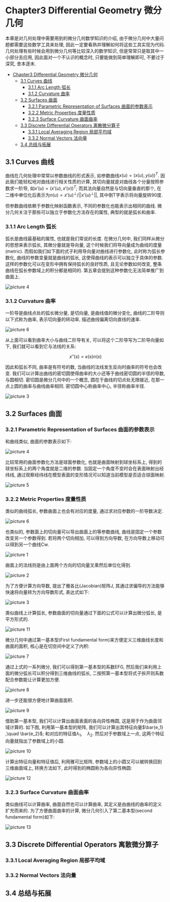 # Chapter3 Differential Geometry 微分几何

本章是对几何处理中需要用到的微分几何数学知识的介绍, 由于微分几何中大量问题都需要这些数学工具来处理, 因此一定要看熟并理解如何将这些工具实现为代码. 几何处理有些时候会用到微分几何等比较深入的数学知识, 但是常常只是取其中一小部分去应用, 因此面对一个不认识的概念时, 只要能做到简单理解即可, 不要过于深究, 舍本逐末.

- [Chapter3 Differential Geometry 微分几何](#chapter3-differential-geometry-微分几何)
  - [3.1 Curves 曲线](#31-curves-曲线)
    - [3.1.1 Arc Length 弧长](#311-arc-length-弧长)
    - [3.1.2 Curvature 曲率](#312-curvature-曲率)
  - [3.2  Surfaces 曲面](#32--surfaces-曲面)
    - [3.2.1  Parametric Representation of Surfaces 曲面的参数表示](#321--parametric-representation-of-surfaces-曲面的参数表示)
    - [3.2.2  Metric Properties 度量性质](#322--metric-properties-度量性质)
    - [3.2.3  Surface Curvature 曲面曲率](#323--surface-curvature-曲面曲率)
  - [3.3 Discrete Differential Operators 离散微分算子](#33-discrete-differential-operators-离散微分算子)
    - [3.3.1 Local Averaging Region 局部平均域](#331-local-averaging-region-局部平均域)
    - [3.3.2 Normal Vectors 法向量](#332-normal-vectors-法向量)
  - [3.4 总结与拓展](#34-总结与拓展)

## 3.1 Curves 曲线

曲线在几何处理中常常以参数曲线的形式表示, 如参数曲线$x(u)=(x(u),y(u))^T$. 因此我们能轻松地对曲线进行相关性质的计算, 其切向量就是对曲线各个分量按照参数求一阶导, 如$x'(u)=(x'(u), x'(v))^T$; 而其法向量自然是与切向量垂直的那个, 在二维中单位化后表示为$n(u)=x'(u)^\perp /||x'(u)^\perp||$, 其中倒T字表示将向量旋转90度.

但参数曲线依赖于参数化映射函数表示, 不同的参数化也能表示出相同的曲线. 微分几何关注于那些可以独立于参数化方法存在的属性, 典型的就是弧长和曲率.

### 3.1.1 Arc Length 弧长

弧长是曲线最基础的属性, 也就是我们常说的长度. 在微分几何中, 我们同样从微分的思想来表示弧长, 其微分量就是导向量, 这个时候我们将导向量成为曲线的度量(metric). 而假如我们如下面的式子利用导向量对曲线进行参数化, 此时称为弧长参数化, 曲线的参数变量就是曲线的弧长, 这使得曲线的表示可以独立于具体的参数. 这样的参数化可以在变形中拥有保持弧长的良好性质, 且无论参数如何改变, 整条曲线在弧长参数域上的积分都是相同的. 第五章会提到这种参数化无法简单推广到曲面上.

![picture 4](Media/bf39c09a90107443a7fc75b03b2a40b3e080b7fdb53977ddd0b8e265d7de4538.png)

### 3.1.2 Curvature 曲率

一阶导是曲线点处的弧长微分量, 是切向量, 是曲线值的微分变化, 曲线的二阶导则以下式称为曲率, 表示切向量的转动率, 描述曲线偏离切向直线的速率.

![picture 6](Media/5c34ef5c42da23a3e48b924f787da50b36ebec6eebcd26d100d7243b63273dfa.png)  

从上面可以看到曲率大小与曲线二阶导有关, 可以将这个二阶导写为二阶导向量如下, 我们就可以看到它与法线的关系:

$$
x''(s)=\kappa(s)n(s)
$$

因此和弧长不同, 曲率是有符号的数, 当曲线的法线发生反向时曲率的符号也会改变. 我们可以计算出曲线的密切圆使得曲率的大小还等于曲线密切圆的半径的导数, 与圆相切. 密切圆是微分几何中的一个概念, 圆在于曲线的切点处无限接近, 在那一点上圆的曲率与曲线曲率相同. 密切圆中心称曲率中心, 半径称曲率半径.

![picture 3](Media/03d3297f2832a7808c44d4e3596ac6c100dbc0ab986e0ace31a28762de5951ca.png)  

## 3.2  Surfaces 曲面

### 3.2.1  Parametric Representation of Surfaces 曲面的参数表示

和曲线类似, 曲面的参数表示如下:

![picture 4](Media/f4bb259e5ab0a1b8847f2711515f9217c1d58439b21018a6de6396f3d0fabd90.png)  

比较常用的曲面参数化方法是球面参数化, 也就是曲面映射到球坐标系上, 得到的球坐标系上的两个角度就是二维的参数. 当固定一个角度不变时会在表面映射出经纬线, 通过观察经纬线在模型表面的变形情况可以知道当前模型是否适合球面映射.

![picture 5](Media/eb645c16562aac273dec375b45e5d6bf1b5015b48d2c4a6f83a19f566ff133f4.png)  

### 3.2.2  Metric Properties 度量性质

类似的曲线弧长, 参数曲面上也会有对应的度量, 通过求对应参数的一阶导数决定.

![picture 6](Media/85bc86a9b95c6275e22d29888a19a59c6fb188f714014ad16077c550621a922a.png)  

也类似的, 参数面上的切向量可以导出曲面上的等参数曲线, 曲线是固定一个参数改变另一个参数得到. 若将两个切向相加, 可以得到方向导数, 在方向导数上移动可以得到另一个曲线Cw.

![picture 1](Media/9789e7d6e6ad3c437c268e147b0e1bc48433129be389d31b10bc6c01295eab8c.png)  

曲面上的法线则是由上面两个方向的切向量叉乘然后单位化得到.

![picture 2](Media/e7e0b41595d37ffda8c7571be6d947376634e83dcc179a09601f5e430267c79a.png)  

为了方便计算方向导数, 提出了雅各比(Jacobian)矩阵J, 其通过求偏导的方法能够快速将向量转为方向导数形式, 表达式如下:

![picture 3](Media/938c08d5f65ff1f9c56534472ccc6dd4c18a7921e58ffbdd37b9a09a3876d365.png)  

类似曲线上计算弧长, 参数曲面的切向量通过下面的公式可以计算出微分弧长, 是平方形式的.

![picture 11](Media/f6738a335da7b246bbbb2c9b28d4ace51eef3eb7cca568773ea535d0e8d8035a.png)  

微分几何中通过第一基本型(First fundamental form)来方便定义三维曲线长度和曲面的面积, 核心是在切空间中定义了内积:

![picture 7](Media/4b61f34abf18fe72c048dcf91ccfccbfb08ed59f0d0b3735c4732d2df9c0c3e0.png)  

通过上式的一系列微分, 我们可以得到第一基本型的系数EFG, 然后我们来利用上面的微分弧长可以积分得到三维曲线的弧长, 二按照第一基本型将式子拆开则系数配合参数能让计算更加方便.

![picture 8](Media/30ceb4da8300a7bc029165a63fc36eeab1045d97d7defbb48a7e28115f330435.png)  

进一步还能很方便地计算曲面面积.

![picture 9](Media/173fe8763f25aa7de84903e6a751c1d4ad249ff996a6ec71a641c7798016e306.png)  

借助第一基本型, 我们可以计算出曲面表面的各向异性椭圆, 这是用于作为曲面邻域计算的. 如下图, 利用第一基本型的矩阵, 我们可以计算出其特征向量$\bar{e_1} ,\quad \bar{e_2}$; 和对应的特征值$\lambda_1, \quad \lambda_2$. 然后对于参数域上一点, 这两个特征向量就指出了参数域上的小圆.

![picture 10](Media/aed693310c9de8e090b5d3996f9617c24d61b5c3ab2e1bf447ab80d008c48271.png)  

计算出特征向量和特征值后, 利用雅可比矩阵, 参数域上的小圆又可以被转换回到三维曲面域上, 转换方法如下, 此时得到的椭圆称为各向异性椭圆:

![picture 12](Media/2e3395dfb602443798b31b8d83e3135f50163556817975e83530899fe52b7e40.png)  

### 3.2.3  Surface Curvature 曲面曲率

类似曲线可以计算曲率, 曲面自然也可以计算曲率, 其定义是由曲线的曲率的定义扩充而来的. 为了方便曲面曲率的计算, 微分几何引入了第二基本型(second fundamental form)如下:

![picture 13](Media/09436ea61e6bcea0796f3540307710681d4940ee96f82f21b10f18549e5efb02.png)  



## 3.3 Discrete Differential Operators 离散微分算子

### 3.3.1 Local Averaging Region 局部平均域

### 3.3.2 Normal Vectors 法向量

## 3.4 总结与拓展